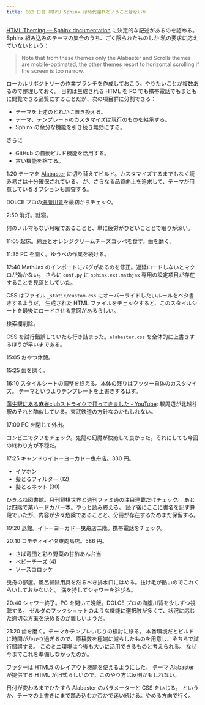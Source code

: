 ```yaml
---
title: 862 日目（晴れ）Sphinx は時代遅れということはないか
---
```


[HTML Theming — Sphinx documentation](https://www.sphinx-doc.org/en/master/usage/theming.html)
に決定的な記述があるのを認める。Sphinx 組み込みのテーマの集合のうち、ごく限られたものしか
私の要求に応えていないという：

> Note that from these themes only the Alabaster and Scrolls themes are
> mobile-optimated, the other themes resort to horizontal scrolling if the
> screen is too narrow.

ローカルリポジトリーの作業ブランチを作成しておこう。やりたいことが複数あるので整理しておく。
目的は生成される HTML を PC でも携帯電話でもまともに閲覧できる品質にすることだが、次の項目群に分割できる：

* テーマを上述のどれかに置き換える。
* テーマ、テンプレートのカスタマイズは現行のものを継承する。
* Sphinx の余分な機能を引き続き無効にする。

さらに

* GitHub の自動ビルド機能を活用する。
* 古い機能を捨てる。

1:20 テーマを [Alabaster](https://alabaster.readthedocs.io/en/latest/)
に切り替えてビルド。カスタマイズするまでもなく読み易さは十分確保されている。
が、さらなる品質向上を追求して、テーマが用意しているオプションも調査する。

DOLCE プロの[海腹川背](https://www.youtube.com/watch?v=UCUMkWdQj98)を最初からチェック。

2:50 消灯。就寝。

何のノルマもない月曜であることと、単に疲労がひどいこととで眠りが深い。

11:05 起床。納豆とオレンジクリームチーズコッペを食す。歯を磨く。

11:35 PC を開く。ゆうべの作業を続ける。

12:40 MathJax のインポートにバグがあるのを修正。遅延ロードしないとマクロが効かない。
さらに `conf.py` に `sphinx.ext.mathjax` 専用の設定項目が存在することを見落としていた。

CSS はファイル `_static/custom.css` にオーバーライドしたいルールをベタ書きするようだ。
生成された HTML ファイルをチェックすると、このスタイルシートを最後にロードさせる意図があるらしい。

検索欄削除。

CSS を試行錯誤していたら行き詰まった。`alabaster.css` を全体的に上書きするほうが早いまである。

15:05 おやつ休憩。

15:25 歯を磨く。

16:10 スタイルシートの調整を終える。本体の残りはフッター自体のカスタマイズ。
テーマというよりテンプレートを上書きするはず。

[蒲生駅にある麻雀clubストライクで打ってきました - YouTube](https://www.youtube.com/watch?v=Y-53lJ99LtM):
駅周辺が北越谷駅のそれと酷似している。東武鉄道の方針なのかもしれない。

17:00 PC を閉じて外出。

コンビニでタフをチェック。鬼龍の幻魔が快癒して良かった。それにしても今回の終わり方が不穏だ。

17:25 キャンドゥイトーヨーカドー曳舟店。330 円。

* イヤホン
* 髪とるフィルター (12)
* 髪とるネット (30)

ひきふね図書館。月刊将棋世界と週刊ファミ通の注目連載だけチェック。
あとは四階で某ハードカバー本。やっと読み終える。
読了後にここに書名を記す算段でいたが、内容が少々危険であることと、分冊が存在するためまだ保留する。

19:20 退館。イトーヨーカドー曳舟店二階。携帯電話をチェック。

20:10 コモディイイダ東向島店。586 円。

* さば竜田と彩り野菜の甘酢あん弁当
* ベビーチーズ (4)
* ソースコロッケ

曳舟の部屋。風呂掃除用具を然るべき排水口にはめる。抜け毛が酷いのでこれくらいしておかないと。
満を持してシャワーを浴びる。

20:40 シャワー終了。PC を開いて晩飯。DOLCE プロの海腹川背を少しずつ視聴する。
ゼルダのフックショットのような機能に選択肢が多くて、状況に応じた適切な方策を決めるのが難しいようだ。

21:20 歯を磨く。テーマかテンプレいじりの検討に移る。
本番環境だとビルドに時間がかかり過ぎるので、原稿数を極端に減らしたものを用意し、そちらで試行錯誤する。
このミニ環境は今後も大いに活用できるものと考えられる。
なぜ今までこれを準備しなかったのか。

フッターは HTML5 のレイアウト機能を使えるようにした。
テーマ Alabaster が提供する HTML が旧式らしいので、このやり方は反則かもしれない。

日付が変わるまでひたすら Alabaster のパラメーターと CSS をいじる。
というか、テーマの上書きにまで踏み込むか否かで迷い続ける。やめる方向で行く。
